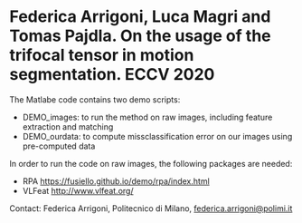 # Federica Arrigoni, Luca Magri and Tomas Pajdla. On the usage of the trifocal tensor in motion segmentation. ECCV 2020 

The Matlabe code contains two demo scripts:
- DEMO_images: to run the method on raw images, including feature extraction and matching
- DEMO_ourdata: to compute missclassification error on our images using pre-computed data

In order to run the code on raw images, the following packages are needed: 
- RPA https://fusiello.github.io/demo/rpa/index.html
- VLFeat http://www.vlfeat.org/

Contact: Federica Arrigoni, Politecnico di Milano, federica.arrigoni@polimi.it
